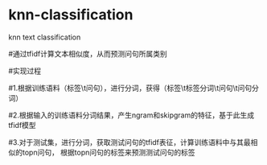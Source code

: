 # knn-classification
knn text classification

#通过tfidf计算文本相似度，从而预测问句所属类别

#实现过程

#1.根据训练语料（标签\t问句），进行分词，获得（标签\t标签分词\t问句\t问句分词）

#2.根据输入的训练语料分词结果，产生ngram和skipgram的特征，基于此生成tfidf模型

#3.对于测试集，进行分词，获取测试问句的tfidf表征，计算训练语料中与其最相似的topn问句，
根据topn问句的标签来预测测试问句的标签
